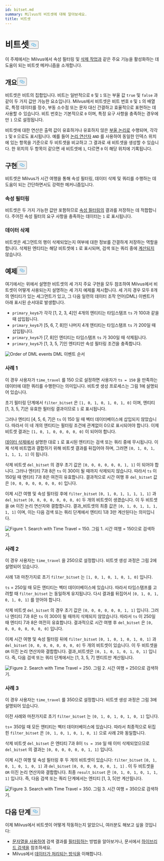 ```yaml
---
id: bitset.md
summary: Milvus의 비트셋에 대해 알아보세요.
title: 비트셋
---
```


<h1 id="Bitset" class="common-anchor-header">비트셋<button data-href="#Bitset" class="anchor-icon" translate="no">
      <svg translate="no"
        aria-hidden="true"
        focusable="false"
        height="20"
        version="1.1"
        viewBox="0 0 16 16"
        width="16"
      >
        <path
          fill="#0092E4"
          fill-rule="evenodd"
          d="M4 9h1v1H4c-1.5 0-3-1.69-3-3.5S2.55 3 4 3h4c1.45 0 3 1.69 3 3.5 0 1.41-.91 2.72-2 3.25V8.59c.58-.45 1-1.27 1-2.09C10 5.22 8.98 4 8 4H4c-.98 0-2 1.22-2 2.5S3 9 4 9zm9-3h-1v1h1c1 0 2 1.22 2 2.5S13.98 12 13 12H9c-.98 0-2-1.22-2-2.5 0-.83.42-1.64 1-2.09V6.25c-1.09.53-2 1.84-2 3.25C6 11.31 7.55 13 9 13h4c1.45 0 3-1.69 3-3.5S14.5 6 13 6z"
        ></path>
      </svg>
    </button></h1><p>이 주제에서는 Milvus에서 속성 필터링 및 <a href="https://milvus.io/blog/2022-02-07-how-milvus-deletes-streaming-data-in-distributed-cluster.md">삭제 작업과</a> 같은 주요 기능을 활성화하는 데 도움이 되는 비트셋 메커니즘을 소개합니다.</p>
<h2 id="Overview" class="common-anchor-header">개요<button data-href="#Overview" class="anchor-icon" translate="no">
      <svg translate="no"
        aria-hidden="true"
        focusable="false"
        height="20"
        version="1.1"
        viewBox="0 0 16 16"
        width="16"
      >
        <path
          fill="#0092E4"
          fill-rule="evenodd"
          d="M4 9h1v1H4c-1.5 0-3-1.69-3-3.5S2.55 3 4 3h4c1.45 0 3 1.69 3 3.5 0 1.41-.91 2.72-2 3.25V8.59c.58-.45 1-1.27 1-2.09C10 5.22 8.98 4 8 4H4c-.98 0-2 1.22-2 2.5S3 9 4 9zm9-3h-1v1h1c1 0 2 1.22 2 2.5S13.98 12 13 12H9c-.98 0-2-1.22-2-2.5 0-.83.42-1.64 1-2.09V6.25c-1.09.53-2 1.84-2 3.25C6 11.31 7.55 13 9 13h4c1.45 0 3-1.69 3-3.5S14.5 6 13 6z"
        ></path>
      </svg>
    </button></h2><p>비트셋은 비트의 집합입니다. 비트는 일반적으로 <code translate="no">0</code> 및 <code translate="no">1</code> 또는 부울 값 <code translate="no">true</code> 및 <code translate="no">false</code> 과 같이 두 가지 값만 가능한 요소입니다. Milvus에서 비트셋은 비트 번호 <code translate="no">0</code> 및 <code translate="no">1</code> 의 배열로, 특정 데이터를 정수, 부동 소수점 또는 문자 대신 간결하고 효율적으로 표현하는 데 사용할 수 있습니다. 비트 번호는 기본적으로 <code translate="no">0</code> 이며, 특정 요구 사항을 충족하는 경우에만 <code translate="no">1</code> 으로 설정됩니다.</p>
<p>비트셋에 대한 연산은 출력 값이 유효하거나 유효하지 않은 <a href="/docs/ko/v2.5.x/boolean.md">부울 논리로</a> 수행되며, 각각 <code translate="no">1</code> 및 <code translate="no">0</code> 으로도 표시됩니다. 예를 들어 <a href="https://milvus.io/docs/v2.1.x/boolean.md#Logical-operators">논리 연산자</a> <code translate="no">AND</code> 를 사용하여 동일한 인덱스 위치에 있는 항목을 기준으로 두 비트셋을 비교하고 그 결과로 새 비트셋을 생성할 수 있습니다. 한 위치의 두 항목이 같으면 새 비트셋에 <code translate="no">1</code>, 다르면 <code translate="no">0</code> 이 해당 위치에 기록됩니다.</p>
<h2 id="Implementation" class="common-anchor-header">구현<button data-href="#Implementation" class="anchor-icon" translate="no">
      <svg translate="no"
        aria-hidden="true"
        focusable="false"
        height="20"
        version="1.1"
        viewBox="0 0 16 16"
        width="16"
      >
        <path
          fill="#0092E4"
          fill-rule="evenodd"
          d="M4 9h1v1H4c-1.5 0-3-1.69-3-3.5S2.55 3 4 3h4c1.45 0 3 1.69 3 3.5 0 1.41-.91 2.72-2 3.25V8.59c.58-.45 1-1.27 1-2.09C10 5.22 8.98 4 8 4H4c-.98 0-2 1.22-2 2.5S3 9 4 9zm9-3h-1v1h1c1 0 2 1.22 2 2.5S13.98 12 13 12H9c-.98 0-2-1.22-2-2.5 0-.83.42-1.64 1-2.09V6.25c-1.09.53-2 1.84-2 3.25C6 11.31 7.55 13 9 13h4c1.45 0 3-1.69 3-3.5S14.5 6 13 6z"
        ></path>
      </svg>
    </button></h2><p>비트셋은 Milvus가 시간 여행을 통해 속성 필터링, 데이터 삭제 및 쿼리를 수행하는 데 도움이 되는 간단하면서도 강력한 메커니즘입니다.</p>
<h3 id="Attribute-filtering" class="common-anchor-header">속성 필터링</h3><p>비트셋은 두 가지 가능한 값만 포함하므로 <a href="https://milvus.io/docs/v2.1.x/hybridsearch.md">속성 필터링의</a> 결과를 저장하는 데 적합합니다. 주어진 속성 필터의 요구 사항을 충족하는 데이터는 <code translate="no">1</code> 로 표시됩니다.</p>
<h3 id="Data-deletion" class="common-anchor-header">데이터 삭제</h3><p>비트셋은 세그먼트의 행이 삭제되었는지 여부에 대한 정보를 간결하게 저장하는 역할을 합니다. 삭제된 엔티티는 해당 비트셋에 <code translate="no">1</code> 로 표시되며, 검색 또는 쿼리 중에 <a href="https://milvus.io/blog/deleting-data-in-milvus.md">계산되지</a> 않습니다.</p>
<h2 id="Examples" class="common-anchor-header">예제<button data-href="#Examples" class="anchor-icon" translate="no">
      <svg translate="no"
        aria-hidden="true"
        focusable="false"
        height="20"
        version="1.1"
        viewBox="0 0 16 16"
        width="16"
      >
        <path
          fill="#0092E4"
          fill-rule="evenodd"
          d="M4 9h1v1H4c-1.5 0-3-1.69-3-3.5S2.55 3 4 3h4c1.45 0 3 1.69 3 3.5 0 1.41-.91 2.72-2 3.25V8.59c.58-.45 1-1.27 1-2.09C10 5.22 8.98 4 8 4H4c-.98 0-2 1.22-2 2.5S3 9 4 9zm9-3h-1v1h1c1 0 2 1.22 2 2.5S13.98 12 13 12H9c-.98 0-2-1.22-2-2.5 0-.83.42-1.64 1-2.09V6.25c-1.09.53-2 1.84-2 3.25C6 11.31 7.55 13 9 13h4c1.45 0 3-1.69 3-3.5S14.5 6 13 6z"
        ></path>
      </svg>
    </button></h2><p>여기에서는 위에서 설명한 비트셋의 세 가지 주요 구현을 모두 참조하여 Milvus에서 비트셋이 어떻게 사용되는지 설명하는 세 가지 예제를 제시합니다. 세 가지 경우 모두 8개의 엔티티가 있는 세그먼트가 있고, 그 다음 일련의 데이터 조작 언어(DML) 이벤트가 아래 표시된 순서대로 발생합니다.</p>
<ul>
<li><code translate="no">primary_key</code>s가 각각 [1, 2, 3, 4]인 4개의 엔티티는 타임스탬프 <code translate="no">ts</code> 가 100과 같을 때 삽입됩니다.</li>
<li><code translate="no">primary_key</code>s가 [5, 6, 7, 8]인 나머지 4개 엔티티는 타임스탬프 <code translate="no">ts</code> 가 200일 때 삽입됩니다.</li>
<li><code translate="no">primary_key</code>s가 [7, 8]인 엔티티는 타임스탬프 <code translate="no">ts</code> 가 300일 때 삭제됩니다.</li>
<li><code translate="no">primary_key</code>s가 [1, 3, 5, 7]인 엔티티만 속성 필터링 조건을 충족합니다.</li>
</ul>
<p>
  
   <span class="img-wrapper"> <img translate="no" src="/docs/v2.5.x/assets/bitset_0.svg" alt="Order of DML events" class="doc-image" id="order-of-dml-events" />
   </span> <span class="img-wrapper"> <span>DML 이벤트 순서</span> </span></p>
<h3 id="Case-one" class="common-anchor-header">사례 1</h3><p>이 경우 사용자가 <code translate="no">time_travel</code> 를 150 으로 설정하면 사용자가 <code translate="no">ts = 150</code> 을 만족하는 데이터에 대한 쿼리를 수행한다는 의미입니다. 비트셋 생성 프로세스는 그림 1에 설명되어 있습니다.</p>
<p>초기 필터링 단계에서 <code translate="no">filter_bitset</code> 은 <code translate="no">[1, 0, 1, 0, 1, 0, 1, 0]</code> 이며, 엔티티 [1, 3, 5, 7]은 유효한 필터링 결과이므로 <code translate="no">1</code> 로 표시됩니다.</p>
<p>그러나 엔티티 [4, 5, 6, 7]은 <code translate="no">ts</code> 이 150 일 때 벡터 데이터베이스에 삽입되지 않았습니다. 따라서 이 네 개의 엔티티는 필터링 조건에 관계없이 0으로 표시되어야 합니다. 이제 비트셋 결과는 <code translate="no">[1, 0, 1, 0, 0, 0, 0, 0]</code> 이 되어야 합니다.</p>
<p><a href="#data-deletion">데이터 삭제에서</a> 설명한 대로 <code translate="no">1</code> 로 표시된 엔티티는 검색 또는 쿼리 중에 무시됩니다. 이제 삭제 비트맵과 결합하기 위해 비트셋 결과를 뒤집어야 하며, 그러면 <code translate="no">[0, 1, 0, 1, 1, 1, 1, 1]</code> 이 됩니다.</p>
<p>삭제 비트셋 <code translate="no">del_bitset</code> 의 경우 초기 값은 <code translate="no">[0, 0, 0, 0, 0, 0, 1, 1]</code> 이 되어야 합니다. 그러나 엔티티 7과 8은 <code translate="no">ts</code> 이 300이 될 때까지 삭제되지 않습니다. 따라서 <code translate="no">ts</code> 이 150일 때 엔티티 7과 8은 여전히 유효합니다. 결과적으로 시간 여행 후 <code translate="no">del_bitset</code> 값은 <code translate="no">[0, 0, 0, 0, 0, 0, 0, 0]</code> 입니다.</p>
<p>이제 시간 여행 및 속성 필터링 후에 <code translate="no">filter_bitset</code> <code translate="no">[0, 1, 0, 1, 1, 1, 1, 1]</code> 과 <code translate="no">del_bitset</code> <code translate="no">[0, 0, 0, 0, 0, 0, 0, 0]</code> 두 개의 비트셋이 생겼습니다.  이 두 비트셋을 <code translate="no">OR</code> 이진 논리 연산자와 결합합니다. 결과_비트셋의 최종 값은 <code translate="no">[0, 1, 0, 1, 1, 1, 1, 1]</code> 이며, 이는 다음 검색 또는 쿼리 단계에서 엔티티 1과 3만 계산된다는 의미입니다.</p>
<p>
 <span class="img-wrapper">
   <img translate="no" src="/docs/v2.5.x/assets/bitset_1.jpg" alt="Figure 1. Search with Time Travel = 150." class="doc-image" id="figure-1.-search-with-time-travel-=-150." />
   <span>그림 1. 시간 여행 = 150으로 검색하기</span>. </span></p>
<h3 id="Case-two" class="common-anchor-header">사례 2</h3><p>이 경우 사용자는 <code translate="no">time_travel</code> 을 250으로 설정합니다. 비트셋 생성 과정은 그림 2에 설명되어 있습니다.</p>
<p>사례 1과 마찬가지로 초기 <code translate="no">filter_bitset</code> 는 <code translate="no">[1, 0, 1, 0, 1, 0, 1, 0]</code> 입니다.</p>
<p><code translate="no">ts</code> = 250일 때 모든 엔티티는 벡터 데이터베이스에 있습니다. 따라서 타임스탬프를 고려할 때 <code translate="no">filter_bitset</code> 는 동일하게 유지됩니다. 다시 결과를 뒤집어서 <code translate="no">[0, 1, 0, 1, 0, 1, 0, 1]</code> 를 얻어야 합니다.</p>
<p>삭제 비트셋 <code translate="no">del_bitset</code> 의 경우 초기 값은 <code translate="no">[0, 0, 0, 0, 0, 0, 1, 1]</code> 입니다. 그러나 엔티티 7과 8은 <code translate="no">ts</code> 이 300이 될 때까지 삭제되지 않았습니다. 따라서 <code translate="no">ts</code> 이 250일 때 엔티티 7과 8은 여전히 유효합니다. 결과적으로 시간 여행 후 <code translate="no">del_bitset</code> 은 <code translate="no">[0, 0, 0, 0, 0, 0, 0, 0]</code> 입니다.</p>
<p>이제 시간 여행 및 속성 필터링 뒤에 <code translate="no">filter_bitset</code> <code translate="no">[0, 1, 0, 1, 0, 1, 0, 1]</code> 과 <code translate="no">del_bitset</code> <code translate="no">[0, 0, 0, 0, 0, 0, 0, 0]</code> 두 개의 비트셋이 있습니다. 이 두 비트셋을 <code translate="no">OR</code> 이진 논리 연산자와 결합합니다. 결과_비트셋은 <code translate="no">[0, 1, 0, 1, 0, 1, 0, 1]</code> 입니다. 즉, 다음 검색 또는 쿼리 단계에서는 [1, 3, 5, 7] 엔티트만 계산됩니다.</p>
<p>
 <span class="img-wrapper">
   <img translate="no" src="/docs/v2.5.x/assets/bitset_2.jpg" alt="Figure 2. Search with Time Travel = 250." class="doc-image" id="figure-2.-search-with-time-travel-=-250." />
   <span>그림 2. 시간 여행 = 250으로 검색하기</span>. </span></p>
<h3 id="Case-three" class="common-anchor-header">사례 3</h3><p>이 경우 사용자는 <code translate="no">time_travel</code> 를 350으로 설정합니다. 비트셋 생성 과정은 그림 3에 설명되어 있습니다.</p>
<p>이전 사례와 마찬가지로 초기 <code translate="no">filter_bitset</code> 는 <code translate="no">[0, 1, 0, 1, 0, 1, 0, 1]</code> 입니다.</p>
<p><code translate="no">ts</code>= 350일 때 모든 엔티티는 벡터 데이터베이스에 있습니다. 따라서 최종적으로 뒤집힌 <code translate="no">filter_bitset</code> 은 <code translate="no">[0, 1, 0, 1, 0, 1, 0, 1]</code> 으로 사례 2와 동일합니다.</p>
<p>삭제 비트셋 <code translate="no">del_bitset</code> 은 엔티티 7과 8이 <code translate="no">ts = 350</code> 일 때 이미 삭제되었으므로 <code translate="no">del_bitset</code> 의 결과는 <code translate="no">[0, 0, 0, 0, 0, 0, 1, 1]</code> 입니다.</p>
<p>이제 시간 여행 및 속성 필터링 후 두 개의 비트셋이 있습니다: <code translate="no">filter_bitset</code> <code translate="no">[0, 1, 0, 1, 0, 1, 0, 1]</code> 과 <code translate="no">del_bitset</code> <code translate="no">[0, 0, 0, 0, 0, 0, 1, 1]</code> .  이 두 비트셋을 <code translate="no">OR</code> 이진 논리 연산자와 결합합니다. 최종 <code translate="no">result_bitset</code> 은 <code translate="no">[0, 1, 0, 1, 0, 1, 1, 1]</code> 입니다. 즉, 다음 검색 또는 쿼리 단계에서는 엔티티 [1, 3, 5]만 계산됩니다.</p>
<p>
 <span class="img-wrapper">
   <img translate="no" src="/docs/v2.5.x/assets/bitset_3.jpg" alt="Figure 3. Search with Time Travel = 350." class="doc-image" id="figure-3.-search-with-time-travel-=-350." />
   <span>그림 3. 시간 여행 = 350으로 검색하기</span>. </span></p>
<h2 id="Whats-next" class="common-anchor-header">다음 단계<button data-href="#Whats-next" class="anchor-icon" translate="no">
      <svg translate="no"
        aria-hidden="true"
        focusable="false"
        height="20"
        version="1.1"
        viewBox="0 0 16 16"
        width="16"
      >
        <path
          fill="#0092E4"
          fill-rule="evenodd"
          d="M4 9h1v1H4c-1.5 0-3-1.69-3-3.5S2.55 3 4 3h4c1.45 0 3 1.69 3 3.5 0 1.41-.91 2.72-2 3.25V8.59c.58-.45 1-1.27 1-2.09C10 5.22 8.98 4 8 4H4c-.98 0-2 1.22-2 2.5S3 9 4 9zm9-3h-1v1h1c1 0 2 1.22 2 2.5S13.98 12 13 12H9c-.98 0-2-1.22-2-2.5 0-.83.42-1.64 1-2.09V6.25c-1.09.53-2 1.84-2 3.25C6 11.31 7.55 13 9 13h4c1.45 0 3-1.69 3-3.5S14.5 6 13 6z"
        ></path>
      </svg>
    </button></h2><p>이제 Milvus에서 비트셋이 어떻게 작동하는지 알았으니, 여러분도 해보고 싶을 것입니다:</p>
<ul>
<li><a href="https://milvus.io/blog/2022-08-08-How-to-use-string-data-to-empower-your-similarity-search-applications.md">문자열을 사용하여</a> 검색 결과를 <a href="https://milvus.io/blog/2022-08-08-How-to-use-string-data-to-empower-your-similarity-search-applications.md">필터링하는</a> 방법을 알아보거나, 문서에서 <a href="https://milvus.io/docs/hybridsearch.md">하이브리드 검색을</a> 참조하세요.</li>
<li>Milvus에서 <a href="https://milvus.io/docs/v2.1.x/data_processing.md">데이터가 처리되는 방식을</a> 이해합니다.</li>
</ul>
